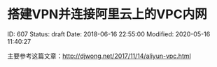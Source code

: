 # 搭建VPN并连接阿里云上的VPC内网


ID: 607
Status: draft
Date: 2018-06-16 22:55:00
Modified: 2020-05-16 11:40:27


主要参考这篇文章：http://djwong.net/2017/11/14/aliyun-vpc.html